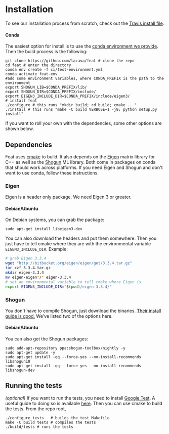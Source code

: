 # Installation

To see our installation process from scratch, check out the [Travis install file](http://github.com/lacava/feat/blob/master/ci/.travis_install.sh).

#### Conda

The easiest option for install is to use the [conda environment we provide](http://github.com/lacava/feat/blob/master/ci/test-environment.yml). 
Then the build process is the following:

    git clone https://github.com/lacava/feat # clone the repo
    cd feat # enter the directory
    conda env create -f ci/test-environment.yml
    conda activate feat-env
    #add some environment variables, where CONDA_PREFIX is the path to the environment
    export SHOGUN_LIB=$CONDA_PREFIX/lib/
    export SHOGUN_DIR=$CONDA_PREFIX/include/
    export EIGEN3_INCLUDE_DIR=$CONDA_PREFIX/include/eigen3/
    # install feat
    ./configure # this runs "mkdir build; cd build; cmake .. " 
    ./install # this runs "make -C build VERBOSE=1 -j8; python setup.py install"
    

If you want to roll your own with the dependencies, some other options are shown below. 

## Dependencies

Feat uses [cmake](https://cmake.org/) to build. 
It also depends on the [Eigen](http://eigen.tuxfamily.org) matrix library for C++ as well as the [Shogun](http://shogun.ml) ML library. 
Both come in packages on conda that should work across platforms. 
If you need Eigen and Shogun and don't want to use conda, follow these instructions. 

### Eigen 

Eigen is a header only package. We need Eigen 3 or greater. 

#### Debian/Ubuntu 

On Debian systems, you can grab the package: 

    sudo apt-get install libeigen3-dev

You can also download the headers and put them somewhere. Then you just have to tell cmake where they are with the environmental variable `EIGEN3_INCLUDE_DIR`. Example:

```bash
# grab Eigen 3.3.4
wget "http://bitbucket.org/eigen/eigen/get/3.3.4.tar.gz"
tar xzf 3.3.4.tar.gz 
mkdir eigen-3.3.4 
mv eigen-eigen*/* eigen-3.3.4
# set an environmental variable to tell cmake where Eigen is
export EIGEN3_INCLUDE_DIR="$(pwd)/eigen-3.3.4/"
```

### Shogun

You don't have to compile Shogun, just download the binaries. [Their install guide is good.](https://github.com/shogun-toolbox/shogun/blob/develop/doc/readme/INSTALL.md#binaries) We've listed two of the options here.


#### Debian/Ubuntu

You can also get the Shogun packages:

    sudo add-apt-repository ppa:shogun-toolbox/nightly -y
    sudo apt-get update -y
    sudo apt-get install -qq --force-yes --no-install-recommends libshogun18
    sudo apt-get install -qq --force-yes --no-install-recommends libshogun-dev

## Running the tests 

*(optional)* If you want to run the tests, you need to install [Google
Test](https://github.com/google/googletest). A useful guide to doing so is available
[here](https://www.eriksmistad.no/getting-started-with-google-test-on-ubuntu/). Then you can use
cmake to build the tests. From the repo root,

    ./configure tests   # builds the test Makefile
    make -C build tests # compiles the tests
    ./build/tests # runs the tests

